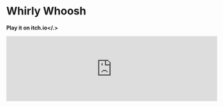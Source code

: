 <h1>Whirly Whoosh</h1>

<b>Play it on itch.io</.>

<iframe frameborder="0" src="https://itch.io/embed/3003674?linkback=true&amp;border_width=4&amp;bg_color=10e075&amp;fg_color=fff&amp;link_color=16693e&amp;border_color=71e1a7" width="558" height="173"><a href="https://charmfulplayer.itch.io/whirly-whoosh">Whirly Whoosh by CharmfulPlayer</a></iframe>
